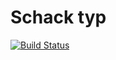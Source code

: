 # Schack typ

[![Build Status](https://travis-ci.org/min-pappa-slar-mig/jag-tar-emot-stryk-dagligen.svg?branch=master)](https://travis-ci.org/min-pappa-slar-mig/jag-tar-emot-stryk-dagligen)
